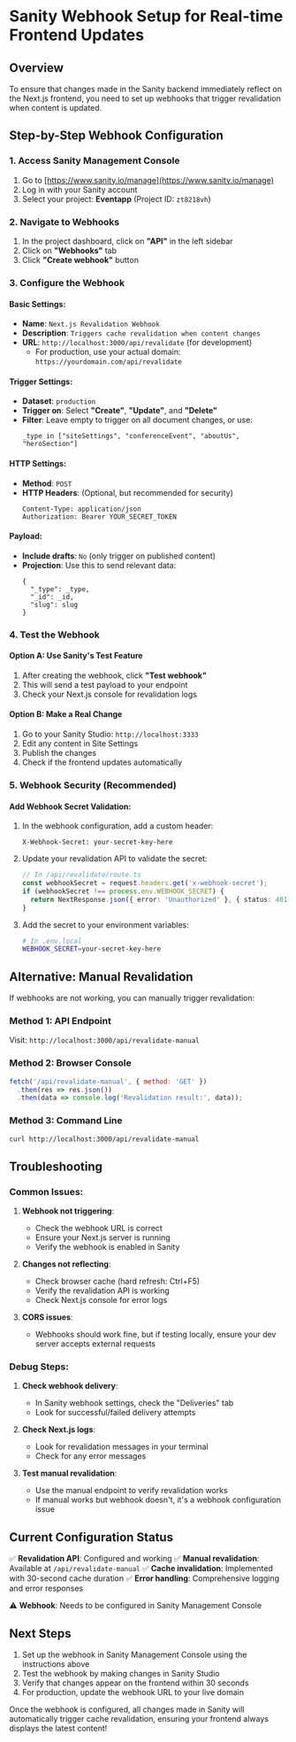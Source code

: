 # Sanity Webhook Setup for Real-time Frontend Updates

## Overview
To ensure that changes made in the Sanity backend immediately reflect on the Next.js frontend, you need to set up webhooks that trigger revalidation when content is updated.

## Step-by-Step Webhook Configuration

### 1. Access Sanity Management Console
1. Go to [https://www.sanity.io/manage](https://www.sanity.io/manage)
2. Log in with your Sanity account
3. Select your project: **Eventapp** (Project ID: `zt8218vh`)

### 2. Navigate to Webhooks
1. In the project dashboard, click on **"API"** in the left sidebar
2. Click on **"Webhooks"** tab
3. Click **"Create webhook"** button

### 3. Configure the Webhook

#### Basic Settings:
- **Name**: `Next.js Revalidation Webhook`
- **Description**: `Triggers cache revalidation when content changes`
- **URL**: `http://localhost:3000/api/revalidate` (for development)
  - For production, use your actual domain: `https://yourdomain.com/api/revalidate`

#### Trigger Settings:
- **Dataset**: `production`
- **Trigger on**: Select **"Create"**, **"Update"**, and **"Delete"**
- **Filter**: Leave empty to trigger on all document changes, or use:
  ```groq
  _type in ["siteSettings", "conferenceEvent", "aboutUs", "heroSection"]
  ```

#### HTTP Settings:
- **Method**: `POST`
- **HTTP Headers**: (Optional, but recommended for security)
  ```
  Content-Type: application/json
  Authorization: Bearer YOUR_SECRET_TOKEN
  ```

#### Payload:
- **Include drafts**: `No` (only trigger on published content)
- **Projection**: Use this to send relevant data:
  ```groq
  {
    "_type": _type,
    "_id": _id,
    "slug": slug
  }
  ```

### 4. Test the Webhook

#### Option A: Use Sanity's Test Feature
1. After creating the webhook, click **"Test webhook"**
2. This will send a test payload to your endpoint
3. Check your Next.js console for revalidation logs

#### Option B: Make a Real Change
1. Go to your Sanity Studio: `http://localhost:3333`
2. Edit any content in Site Settings
3. Publish the changes
4. Check if the frontend updates automatically

### 5. Webhook Security (Recommended)

#### Add Webhook Secret Validation:
1. In the webhook configuration, add a custom header:
   ```
   X-Webhook-Secret: your-secret-key-here
   ```

2. Update your revalidation API to validate the secret:
   ```typescript
   // In /api/revalidate/route.ts
   const webhookSecret = request.headers.get('x-webhook-secret');
   if (webhookSecret !== process.env.WEBHOOK_SECRET) {
     return NextResponse.json({ error: 'Unauthorized' }, { status: 401 });
   }
   ```

3. Add the secret to your environment variables:
   ```bash
   # In .env.local
   WEBHOOK_SECRET=your-secret-key-here
   ```

## Alternative: Manual Revalidation

If webhooks are not working, you can manually trigger revalidation:

### Method 1: API Endpoint
Visit: `http://localhost:3000/api/revalidate-manual`

### Method 2: Browser Console
```javascript
fetch('/api/revalidate-manual', { method: 'GET' })
  .then(res => res.json())
  .then(data => console.log('Revalidation result:', data));
```

### Method 3: Command Line
```bash
curl http://localhost:3000/api/revalidate-manual
```

## Troubleshooting

### Common Issues:

1. **Webhook not triggering**:
   - Check the webhook URL is correct
   - Ensure your Next.js server is running
   - Verify the webhook is enabled in Sanity

2. **Changes not reflecting**:
   - Check browser cache (hard refresh: Ctrl+F5)
   - Verify the revalidation API is working
   - Check Next.js console for error logs

3. **CORS issues**:
   - Webhooks should work fine, but if testing locally, ensure your dev server accepts external requests

### Debug Steps:

1. **Check webhook delivery**:
   - In Sanity webhook settings, check the "Deliveries" tab
   - Look for successful/failed delivery attempts

2. **Check Next.js logs**:
   - Look for revalidation messages in your terminal
   - Check for any error messages

3. **Test manual revalidation**:
   - Use the manual endpoint to verify revalidation works
   - If manual works but webhook doesn't, it's a webhook configuration issue

## Current Configuration Status

✅ **Revalidation API**: Configured and working
✅ **Manual revalidation**: Available at `/api/revalidate-manual`
✅ **Cache invalidation**: Implemented with 30-second cache duration
✅ **Error handling**: Comprehensive logging and error responses

⚠️ **Webhook**: Needs to be configured in Sanity Management Console

## Next Steps

1. Set up the webhook in Sanity Management Console using the instructions above
2. Test the webhook by making changes in Sanity Studio
3. Verify that changes appear on the frontend within 30 seconds
4. For production, update the webhook URL to your live domain

Once the webhook is configured, all changes made in Sanity will automatically trigger cache revalidation, ensuring your frontend always displays the latest content!
